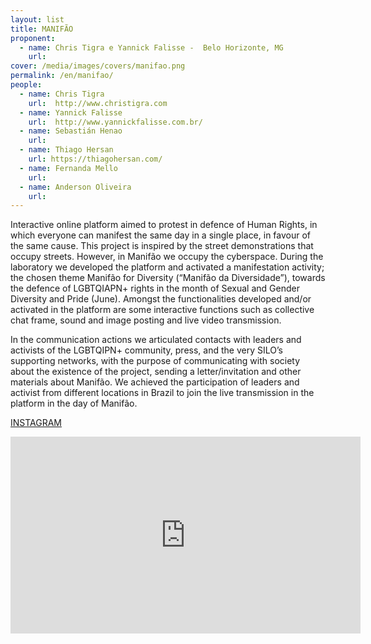 ```yaml
---
layout: list
title: MANIFÃO 
proponent:
  - name: Chris Tigra e Yannick Falisse -  Belo Horizonte, MG
    url: 
cover: /media/images/covers/manifao.png
permalink: /en/manifao/
people:
  - name: Chris Tigra
    url:  http://www.christigra.com
  - name: Yannick Falisse
    url:  http://www.yannickfalisse.com.br/
  - name: Sebastián Henao
    url:   
  - name: Thiago Hersan
    url: https://thiagohersan.com/
  - name: Fernanda Mello
    url:
  - name: Anderson Oliveira
    url:
---
```


Interactive online platform aimed to protest in defence of Human Rights, in which everyone can manifest the same day in a single place, in favour of the same cause. This project is inspired by the street demonstrations that occupy streets. However, in Manifão we occupy the cyberspace. During the laboratory we developed the platform and activated a manifestation activity; the chosen theme Manifão for Diversity (“Manifão da Diversidade”), towards the defence of LGBTQIAPN+ rights in the month of Sexual and Gender Diversity and Pride (June). Amongst the functionalities developed and/or activated in the platform are some interactive functions such as collective chat frame, sound and image posting and live video transmission.
  
In the communication actions we articulated contacts with leaders and activists of the LGBTQIPN+ community, press, and the very SILO’s supporting networks, with the purpose of communicating with society about the existence of the project, sending a letter/invitation and other materials about Manifão. We achieved the participation of leaders and activist from different locations in Brazil to join the live transmission in the platform in the day of Manifão.

[INSTAGRAM](https://www.instagram.com/manifao/)


<div class="video-wrapper video-wrapper-16x9">
<iframe width="560" height="315" src="https://www.youtube.com/embed/vAt2K0fKtBA" frameborder="0" allow="accelerometer; autoplay; encrypted-media; gyroscope; picture-in-picture" allowfullscreen></iframe>
</div>